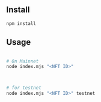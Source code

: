 ## Install

```bash
npm install
```

## Usage

```bash

# On Mainnet
node index.mjs "<NFT ID>"



# for testnet
node index.mjs "<NFT ID>" testnet

```
